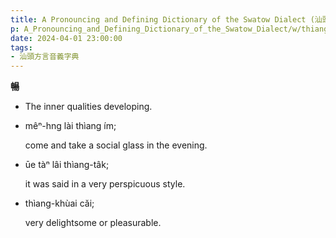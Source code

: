 ```yaml
---
title: A Pronouncing and Defining Dictionary of the Swatow Dialect (汕頭方言音義字典) / thiang
p: A_Pronouncing_and_Defining_Dictionary_of_the_Swatow_Dialect/w/thiang
date: 2024-04-01 23:00:00
tags: 
- 汕頭方言音義字典
---
```



**暢**
- The inner qualities developing.

- mêⁿ-hng lài thìang ím;

  come and take a social glass in the evening.

- ūe tàⁿ lâi thìang-tâk;

  it was said in a very perspicuous style.

- thìang-khùai căi;

  very delightsome or pleasurable.
